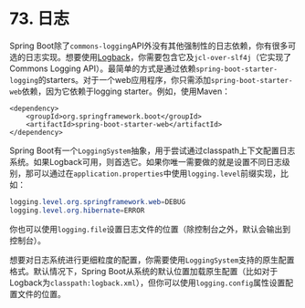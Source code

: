 # 73. 日志

Spring Boot除了`commons-logging`API外没有其他强制性的日志依赖，你有很多可选的日志实现。想要使用[Logback](http://logback.qos.ch/)，你需要包含它及`jcl-over-slf4j`（它实现了Commons Logging API）。最简单的方式是通过依赖`spring-boot-starter-logging`的starters。对于一个web应用程序，你只需添加`spring-boot-starter-web`依赖，因为它依赖于logging starter。例如，使用Maven：

```markup
<dependency>
    <groupId>org.springframework.boot</groupId>
    <artifactId>spring-boot-starter-web</artifactId>
</dependency>
```

Spring Boot有一个`LoggingSystem`抽象，用于尝试通过classpath上下文配置日志系统。如果Logback可用，则首选它。如果你唯一需要做的就是设置不同日志级别，那可以通过在`application.properties`中使用`logging.level`前缀实现，比如：

```java
logging.level.org.springframework.web=DEBUG
logging.level.org.hibernate=ERROR
```

你也可以使用`logging.file`设置日志文件的位置（除控制台之外，默认会输出到控制台）。

想要对日志系统进行更细粒度的配置，你需要使用`LoggingSystem`支持的原生配置格式。默认情况下，Spring Boot从系统的默认位置加载原生配置（比如对于Logback为`classpath:logback.xml`），但你可以使用`logging.config`属性设置配置文件的位置。

